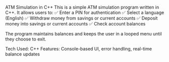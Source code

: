 ATM Simulation in C++
This is a simple ATM simulation program written in C++. It allows users to:
✅ Enter a PIN for authentication
✅ Select a language (English)
✅ Withdraw money from savings or current accounts
✅ Deposit money into savings or current accounts
✅ Check account balances

The program maintains balances and keeps the user in a looped menu until they choose to exit.

Tech Used: C++
Features: Console-based UI, error handling, real-time balance updates

